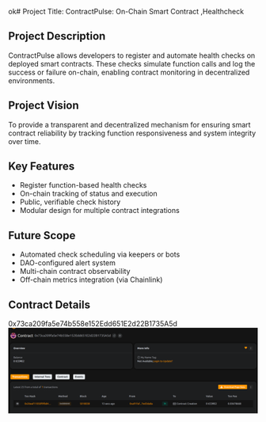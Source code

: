 ok# Project Title: ContractPulse: On-Chain Smart Contract ,Healthcheck 

## Project Description

ContractPulse  allows developers to register and automate health checks on deployed smart contracts. These checks simulate function calls and log the success or failure on-chain, enabling contract monitoring in decentralized environments.

## Project Vision 
 
To provide a transparent and decentralized mechanism for ensuring smart contract reliability by tracking function responsiveness and system integrity over time.

## Key Features

- Register function-based health checks
- On-chain tracking of status and execution
- Public, verifiable check history
- Modular design for multiple contract  integrations

## Future Scope

- Automated check scheduling via keepers or bots
- DAO-configured alert system
- Multi-chain contract observability 
- Off-chain metrics integration (via Chainlink)

## Contract Details
0x73ca209fa5e74b558e152Edd651E2d22B1735A5d
![alt text](image.png)
